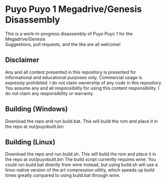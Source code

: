 # Puyo Puyo 1 Megadrive/Genesis Disassembly
This is a work-in-progress disassembly of Puyo Puyo 1 for the Megadrive/Genesis    
Suggestions, pull requests, and the like are all welcome!    
## Disclaimer
Any and all content presented in this repository is presented for informational and educational purposes only.
Commercial usage is expressly prohibited.  I do not claim ownership of any code in this repository.
You assume any and all responsibility for using this content responsibility.  I do not claim any responsibility or warranty.
## Building (Windows)
Download the repo and run build.bat.  This will build the rom and place it in the repo at out/puyobuilt.bin
## Building (Linux)
Download the repo and run build.sh.  This will build the rom and place it in the repo at out/puyobuilt.bin
The build script currently requires wine.  You could run build.bat directly from wine instead, but using
build.sh will use a linux-native version of the art compression utility, which speeds up build times greatly
compared to using build.bat through wine.